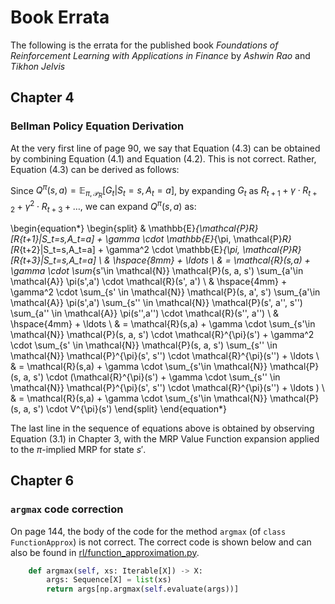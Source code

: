 # Book Errata

The following is the errata for the published book *Foundations of Reinforcement Learning with Applications in Finance* by *Ashwin Rao* and *Tikhon Jelvis*

## Chapter 4

### Bellman Policy Equation Derivation

At the very first line of page 90, we say that Equation (4.3) can be obtained by combining Equation (4.1) and Equation (4.2). This is not correct. Rather, Equation (4.3) can be derived as follows:

Since $Q^{\pi}(s, a) = \mathbb{E}_{\pi, \mathcal{P}_R}[G_t|S_t=s, A_t=a]$, by expanding $G_t$ as $R_{t+1} + \gamma \cdot R_{t+2} + \gamma^2 \cdot R_{t+3} + \ldots$, we can expand $Q^{\pi}(s,a)$ as:

\begin{equation*}
\begin{split}
& \mathbb{E}_{\mathcal{P}_R}[R_{t+1}|S_t=s,A_t=a] + \gamma \cdot \mathbb{E}_{\pi, \mathcal{P}_R}[R_{t+2}|S_t=s,A_t=a] + \gamma^2 \cdot \mathbb{E}_{\pi, \mathcal{P}_R}[R_{t+3}|S_t=s,A_t=a] \\
& \hspace{8mm} + \ldots \\
& = \mathcal{R}(s,a) + \gamma \cdot \sum_{s'\in \mathcal{N}} \mathcal{P}(s, a, s') \sum_{a'\in \mathcal{A}} \pi(s',a') \cdot \mathcal{R}(s', a') \\
& \hspace{4mm} + \gamma^2 \cdot \sum_{s' \in \mathcal{N}} \mathcal{P}(s, a', s') \sum_{a'\in \mathcal{A}} \pi(s',a') \sum_{s'' \in \mathcal{N}} \mathcal{P}(s', a'', s'') \sum_{a'' \in \mathcal{A}} \pi(s'',a'') \cdot \mathcal{R}(s'', a'')  \\
& \hspace{4mm} + \ldots \\
& = \mathcal{R}(s,a) + \gamma \cdot \sum_{s'\in \mathcal{N}} \mathcal{P}(s, a, s') \cdot \mathcal{R}^{\pi}(s') + \gamma^2 \cdot \sum_{s' \in \mathcal{N}} \mathcal{P}(s, a, s') \sum_{s'' \in \mathcal{N}} \mathcal{P}^{\pi}(s', s'') \cdot \mathcal{R}^{\pi}(s'') + \ldots  \\
& = \mathcal{R}(s,a) + \gamma \cdot \sum_{s'\in \mathcal{N}} \mathcal{P}(s, a, s') \cdot (\mathcal{R}^{\pi}(s') + \gamma \cdot \sum_{s'' \in \mathcal{N}} \mathcal{P}^{\pi}(s', s'') \cdot \mathcal{R}^{\pi}(s'') + \ldots ) \\
& = \mathcal{R}(s,a) + \gamma \cdot \sum_{s'\in \mathcal{N}} \mathcal{P}(s, a, s') \cdot V^{\pi}(s')
\end{split}
\end{equation*}

The last line in the sequence of equations above is obtained by observing Equation (3.1) in Chapter 3, with the MRP Value Function expansion applied to the $\pi$-implied MRP for state $s'$.

## Chapter 6

### `argmax` code correction

On page 144, the body of the code for the method `argmax` (of `class FunctionApprox`) is not correct. The correct code is shown below and can also be found in [rl/function_approximation.py](https://github.com/TikhonJelvis/RL-book/blob/master/rl/function_approximation.py). 

```python
    def argmax(self, xs: Iterable[X]) -> X:
        args: Sequence[X] = list(xs)
        return args[np.argmax(self.evaluate(args))]
```
